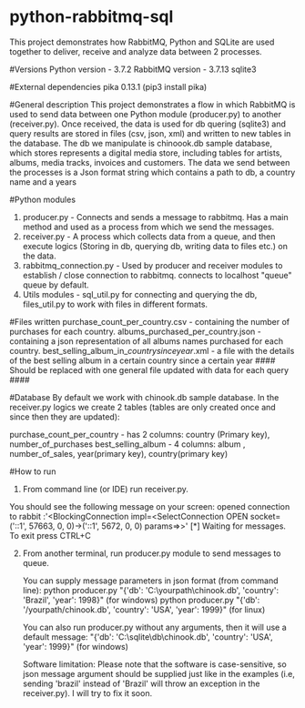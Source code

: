 # python-rabbitmq-sql
This project demonstrates how RabbitMQ, Python and SQLite are used together to deliver, receive and analyze data between 2 processes.

#Versions
Python version - 3.7.2
RabbitMQ version - 3.7.13
sqlite3

#External dependencies
pika 0.13.1 (pip3 install pika)

#General description
This project demonstrates a flow in which RabbitMQ is used to send data between one Python module (producer.py) to another (receiver.py). Once received, the data is used for db quering (sqlite3) and query results are stored in files (csv, json, xml) and written to new tables in the database. 
The db we manipulate is chinoook.db sample database, which stores  represents a digital media store, including tables for artists, albums, media tracks, invoices and customers.
The data we send between the processes is a Json format string which contains a path to db, a country name and a years

#Python modules
1. producer.py - Connects and sends a message to rabbitmq. Has a main method and used as a process from which we send the messages.
2. receiver.py - A process which collects data from a queue, and then execute logics (Storing in db, querying db, writing data to files etc.) on the data.
3. rabbitmq_connection.py - Used by producer and receiver modules to establish / close connection to rabbitmq. connects to localhost "queue" queue by default.
4. Utils modules - sql_util.py for connecting and querying the db, files_util.py to work with files in different formats.
  
#Files written
purchase_count_per_country.csv - containing the number of purchases for each country.
albums_purchased_per_country.json - containing a json representation of all albums names purchased for each country.
best_selling_album_in_*country*_since_*year*.xml - a file with the details of the best selling album in a certain country since a certain year #### Should be replaced with one general file updated with data for each query ####

#Database
By default we work with chinook.db sample database.
In the receiver.py logics we create 2 tables (tables are only created once and since then they are updated):

purchase_count_per_country - has 2 columns: country (Primary key), number_of_purchases
best_selling_album - 4 columns: album , number_of_sales, year(primary key), country(primary key)
   
   
#How to run
1. From command line (or IDE)  run receiver.py.

You should see the following message on your screen:
opened connection to rabbit :'<BlockingConnection impl=<SelectConnection OPEN socket=('::1', 57663, 0, 0)->('::1', 5672, 0, 0) params=<ConnectionParameters host=localhost port=5672 virtual_host=/ ssl=False>>>'
 [*] Waiting for messages. To exit press CTRL+C
  
2. From another terminal, run producer.py module to send messages to queue.
   
   You can supply message parameters in json format (from command line):
   python producer.py  "{'db': 'C:\\yourpath\\chinook.db', 'country': 'Brazil', 'year': 1998}" (for windows)
   python producer.py "{'db': '/yourpath/chinook.db', 'country': 'USA', 'year': 1999}" (for linux)
   
   You can also run producer.py without any arguments, then it will use a default message:
   "{'db': 'C:\\sqlite\\db\\chinook.db', 'country': 'USA', 'year': 1999}"  (for windows)
   
   Software limitation:
   Please note that the software is case-sensitive, so json message argument should be supplied just like in the examples (i.e, sending    'brazil' instead of 'Brazil' will throw an exception in the receiver.py). I will try to fix it soon.
   


